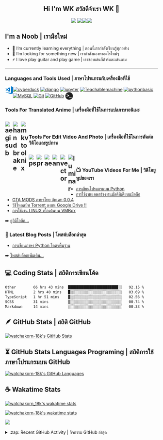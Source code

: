 
<h2 align="center">Hi I'm WK สวัสดีจ้าเรา WK 👋</h2>

<p align="center"><a href="#"><img src="https://img.shields.io/github/languages/code-size/watchakorn-18k/watchakorn-18k"/></a>
<a href="#"><img src="https://img.shields.io/github/stars/watchakorn-18k/watchakorn-18k?style=social"/></a><a href="#"><img src="https://img.shields.io/github/languages/count/watchakorn-18k/watchakorn-18k?style=social"/></a><a href="#"><img src="https://img.shields.io/github/forks/watchakorn-18k/Windows2019RDP-US-WK?style=social"/></a>



## I'm a Noob | เรามือใหม่

- 🌱 I’m currently learning everything | ตอนนี้เรากำลังเรียนรู้ทุกอย่าง
- 👯 I’m looking for something new | เรากำลังมองหาอะไรใหม่ๆ
- ⚡ I love play guitar and play game | เราชอบเล่นกีต้าร์และเล่นเกม


---
### Languages and Tools Used | ภาษาโปรแกรมกับเครื่องมือที่ใช้
[<img align="left" alt="vscode" width="26px" src="https://raw.githubusercontent.com/github/explore/80688e429a7d4ef2fca1e82350fe8e3517d3494d/topics/visual-studio-code/visual-studio-code.png" />][vscode]
[<img align="center" alt="cyberduck" width="26px" src="https://cdn.cyberduck.io/img/cyberduck-icon-384.png" />][cyberduck]
[<img align="center" alt="django" width="26px" src="https://cdn.freebiesupply.com/logos/thumbs/2x/django-logo.png" />][django]
[<img align="center" alt="jupyter" width="26px" src="https://upload.wikimedia.org/wikipedia/commons/thumb/3/38/Jupyter_logo.svg/518px-Jupyter_logo.svg.png" />][jupyter]
[<img align="center" alt="Teachablemachine" width="26px" src="https://i.ytimg.com/an/T2qQGqZxkD0/0f04f0b2-a39a-4621-8bb5-1f5f7bf9bf10_mq.jpg?v=5dc445a2" />][Teachablemachineplaylist]
[<img align="center" alt="pythonbasic" width="26px" src="https://i0.wp.com/saixiii.com/wp-content/uploads/2017/04/Python-Logo.png?ssl=1" />][pythonbasicplaylist]
[<img align="center" alt="MySQL" width="46px" src="https://bestinternet.co.th/img/blog/phpmyadmin-logo-%E0%B8%84%E0%B8%B7%E0%B8%AD%E0%B8%AD%E0%B8%B0%E0%B9%84%E0%B8%A3.png" />][pythonsqlplaylist]
[<img align="center" alt="Git" width="26px" src="https://git-scm.com/images/logos/downloads/Git-Icon-1788C.png" />][vscode]
[<img align="center" alt="GitHub" width="26px" src="https://upload.wikimedia.org/wikipedia/commons/9/91/Octicons-mark-github.svg" />][vscode]
[<img align="center" alt="Terminal" width="26px" src="https://raw.githubusercontent.com/github/explore/80688e429a7d4ef2fca1e82350fe8e3517d3494d/topics/terminal/terminal.png" />][vscode]

### Tools For Translated Anime | เครื่องมือที่ใช้ในการแปลภาษาอนิเมะ

[<img align="left" alt="aegisub" width="26px" src="https://upload.wikimedia.org/wikipedia/commons/d/d5/Aegisub.png" />][aegisub]
[<img align="left" alt="handbrake" width="26px" src="https://www.macthai.com/wp-content/uploads/2016/06/handbrake-logo.png" />][handbrake]
[<img align="left" alt="mkvtoolnix" width="26px" src="http://ubuntuhandbook.org/wp-content/uploads/2016/12/mkvtoolnix-icon.png" />][mkvtoolnix]
---
<br>

### Tools For Edit Video And Photo | เครื่องมือที่ใช้ในการตัดต่อวิดีโอและรูปภาพ


[<img align="left" alt="ps" width="26px" src="https://i.pinimg.com/originals/4c/b9/e1/4cb9e1ee7fa7b6e98f7ebd4b851729fa.png" />][empy]
[<img align="left" alt="pr" width="26px" src="https://upload.wikimedia.org/wikipedia/commons/thumb/4/40/Adobe_Premiere_Pro_CC_icon.svg/1051px-Adobe_Premiere_Pro_CC_icon.svg.png" />][empy]
[<img align="left" alt="ae" width="26px" src="https://upload.wikimedia.org/wikipedia/commons/thumb/c/cb/Adobe_After_Effects_CC_icon.svg/1051px-Adobe_After_Effects_CC_icon.svg.png" />][empy]
[<img align="left" alt="an" width="26px" src="https://static.techspot.com/images2/downloads/topdownload/2020/07/2020-07-17-ts3_thumbs-5f0.png" />][empy]
[<img align="left" alt="vector" width="26px" src="https://i-loadzone.com/wp-content/uploads/2020/12/Vector_Magic_logo.png" />][empy]
[<img align="left" alt="luminar" width="26px" src="https://fujiaddict.com/wp-content/uploads/2020/09/LuminarAI.png" />][empy]
---
<br>

### 📺 YouTube Videos For Me | วิดีโอยูทูปของเรา

<!-- YOUTUBE:START -->
- [การเขียนโปรแกรมบน Python](https://www.youtube.com/playlist?list=PLvB7ooH-vPPvIGOALK9CPbgzJxN2IiC9l)
- [การใช้งานแอพสร้างงานมัลติมีเดียบนมือถือ](https://youtu.be/NkOk32KTp0c)
- [GTA MODS ภาษาไทย อัพเดท 0.0.4](https://youtu.be/2oUHv45bEV4)
- [วิธีโหลดบิท Torrent ลงบน Google Drive !!](https://youtu.be/zpE1X-P_Ef4)
- [การใช้งาน LINUX เบื้องต้นบน VMBox](https://youtu.be/d_EYok4wjc8)
<!-- YOUTUBE:END -->

➡️ [ดูวิดีโออีก...](https://www.youtube.com/channel/UCRfU25HOpRrQ_39uXOWVv5g)


### 📕 Latest Blog Posts | โพสต์บล็อกล่าสุด

<!-- BLOG-POST-LIST:START -->
- [การเขียนภาษา Python โคตรพื้นฐาน](https://www.blockdit.com/posts/601ba11db17e8f42dbcb1c1a)
<!-- BLOG-POST-LIST:END -->

➡️ [โพสต์บล็อกเพิ่มเติม...](https://dev.to/watchakorn18k)

## 💻 Coding Stats | สถิติการเขียนโค้ด
<!--START_SECTION:waka-->
```text
Other        66 hrs 43 mins  ███████████████████████░░   92.15 % 
HTML         2 hrs 40 mins   █░░░░░░░░░░░░░░░░░░░░░░░░   03.69 % 
TypeScript   1 hr 51 mins    ▓░░░░░░░░░░░░░░░░░░░░░░░░   02.56 % 
SCSS         31 mins         ▒░░░░░░░░░░░░░░░░░░░░░░░░   00.74 % 
Markdown     14 mins         ░░░░░░░░░░░░░░░░░░░░░░░░░   00.33 % 
```
<!--END_SECTION:waka-->

## 🪶 GitHub Stats | สถิติ GitHub

[![watchakorn-18k's GitHub Stats](https://github-readme-stats.vercel.app/api?username=watchakorn-18k&theme=prussian&show_icons=true)](#)

## ⏳ GitHub Stats Languages Programing | สถิติการใช้ภาษาโปรแกรมบน GitHub

[![watchakorn-18k's GitHub Languages](https://github-readme-stats.vercel.app/api/top-langs/?username=watchakorn-18k&layout=compact&theme=prussian)](#)

## ☕ Wakatime Stats

[![watchakorn_18k's wakatime stats](https://github-readme-stats.vercel.app/api/wakatime?username=watchakorn_18k&v=2&layout=compact&theme=prussian)](#)

[![watchakorn-18k's wakatime stats](https://github-readme-stats.vercel.app/api/wakatime?username=watchakorn_18k&v=2&theme=prussian)](#)

<a href="#"><img width="500px" src="https://wakatime.com/share/@watchakorn_18k/a628bb94-fd28-44e1-b0cd-f5b0145855a6.svg" /></a>





<details>
<summary>:zap: Recent GitHub Activity | กิจกรรม GitHub ล่าสุด</summary>
  
<!--START_SECTION:activity-->
1. 🗣 แสดงความคิดเห็นใน [#1](https://github.com/watchakorn-18k/Website-Eleanning-ST64-KPV/issues/1) in [watchakorn-18k/Website-Eleanning-ST64-KPV](https://github.com/watchakorn-18k/Website-Eleanning-ST64-KPV)
2. 🎉 Merged [#1](https://github.com/watchakorn-18k/Languang-TH-GTA-V-MODS/pull/1) in [watchakorn-18k/Languang-TH-GTA-V-MODS](https://github.com/watchakorn-18k/Languang-TH-GTA-V-MODS)
<!--END_SECTION:activity-->

</details>

[forks-url]: https://github.com/watchakorn-18k/Windows2019RDP-US-WK/network/members
[forks-shield]: https://img.shields.io/github/forks/watchakorn-18k/Windows2019RDP-US-WK.svg?style=for-the-badge
[empy]: #
[mkvtoolnix]: #
[handbrake]: #
[aegisub]: #
[cyberduck]: #
[jupyter]: #
[django]: https://www.djangoproject.com/
[website]: https://wk-e-learning.herokuapp.com/
[vscode]: #
[Teachablemachineplaylist]: https://youtube.com/playlist?list=PLvB7ooH-vPPsCsieaCM9Wg2GlwSHlqVny
[pythonsqlplaylist]: https://youtube.com/playlist?list=PLvB7ooH-vPPu1pymXS7d-EbtMq7VmUDwP
[pythonbasicplaylist]: https://youtube.com/playlist?list=PLvB7ooH-vPPvIGOALK9CPbgzJxN2IiC9l
